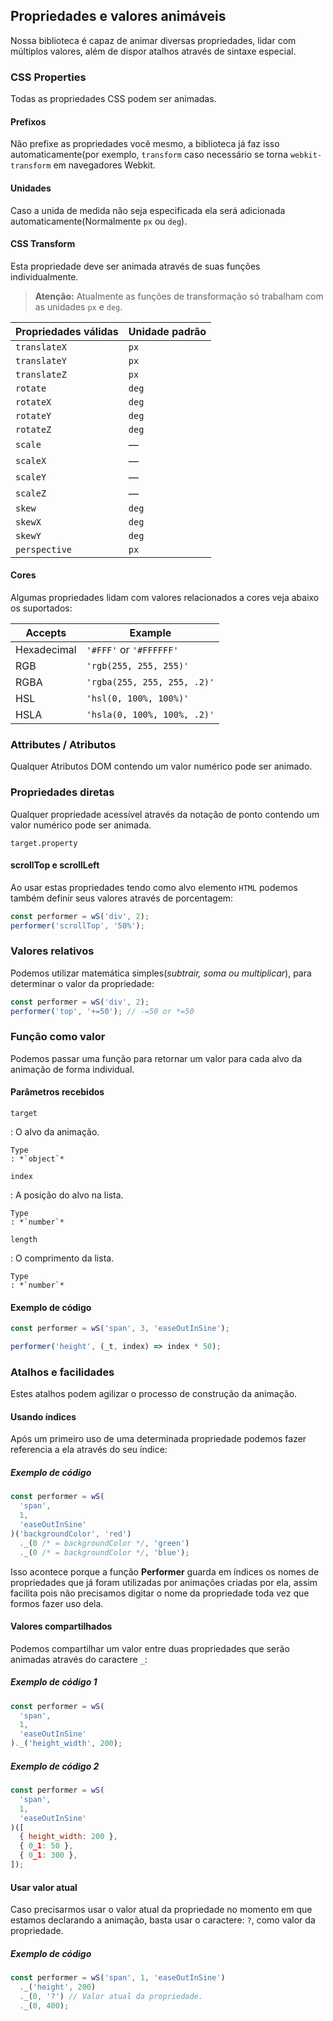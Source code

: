 ## Propriedades e valores animáveis

Nossa biblioteca é capaz de animar diversas propriedades, lidar com múltiplos valores, além de dispor atalhos através de sintaxe especial.

### CSS Properties

Todas as propriedades CSS podem ser animadas.

#### Prefixos

Não prefixe as propriedades você mesmo, a biblioteca já faz isso automaticamente(por exemplo, `transform` caso necessário se torna `webkit-transform` em navegadores Webkit.

#### Unidades

Caso a unida de medida não seja especificada ela será adicionada automaticamente(Normalmente `px` ou `deg`).

#### CSS Transform

Esta propriedade deve ser animada através de suas funções individualmente.

> **Atenção:** Atualmente as funções de transformação só trabalham com as unidades `px` e `deg`.

| Propriedades válidas | Unidade padrão |
| -------------------- | -------------- |
| `translateX`         | `px`           |
| `translateY`         | `px`           |
| `translateZ`         | `px`           |
| `rotate`             | `deg`          |
| `rotateX`            | `deg`          |
| `rotateY`            | `deg`          |
| `rotateZ`            | `deg`          |
| `scale`              | —              |
| `scaleX`             | —              |
| `scaleY`             | —              |
| `scaleZ`             | —              |
| `skew`               | `deg`          |
| `skewX`              | `deg`          |
| `skewY`              | `deg`          |
| `perspective`        | `px`           |

#### Cores

Algumas propriedades lidam com valores relacionados a cores veja abaixo os suportados:

| Accepts     | Example                     |
| ----------- | --------------------------- |
| Hexadecimal | `'#FFF'` or `'#FFFFFF'`     |
| RGB         | `'rgb(255, 255, 255)'`      |
| RGBA        | `'rgba(255, 255, 255, .2)'` |
| HSL         | `'hsl(0, 100%, 100%)'`      |
| HSLA        | `'hsla(0, 100%, 100%, .2)'` |

### Attributes / Atributos

Qualquer Atributos DOM contendo um valor numérico pode ser animado.

### Propriedades diretas

Qualquer propriedade acessível através da notação de ponto contendo um valor numérico pode ser animada.

```
target.property
```

#### scrollTop e scrollLeft

Ao usar estas propriedades tendo como alvo elemento `HTML` podemos também definir seus valores através de porcentagem:

```javascript
const performer = wS('div', 2);
performer('scrollTop', '50%');
```

### Valores relativos

Podemos utilizar matemática simples(_subtrair, soma ou multiplicar_), para determinar o valor da propriedade:

```javascript
const performer = wS('div', 2);
performer('top', '+=50'); // -=50 or *=50
```

### Função como valor

Podemos passar uma função para retornar um valor para cada alvo da animação de forma individual.

#### Parâmetros recebidos

`target`

: O alvo da animação.

    Type
    : *`object`*

`index`

: A posição do alvo na lista.

    Type
    : *`number`*

`length`

: O comprimento da lista.

    Type
    : *`number`*

#### Exemplo de código

```javascript
const performer = wS('span', 3, 'easeOutInSine');

performer('height', (_t, index) => index * 50);
```

### Atalhos e facilidades

Estes atalhos podem agilizar o processo de construção da animação.

#### Usando índices

Após um primeiro uso de uma determinada propriedade podemos fazer referencia a ela através do seu índice:

##### Exemplo de código

```javascript
const performer = wS(
  'span',
  1,
  'easeOutInSine'
)('backgroundColor', 'red')
  ._(0 /* = backgroundColor */, 'green')
  ._(0 /* = backgroundColor */, 'blue');
```

Isso acontece porque a função **Performer** guarda em índices os nomes de propriedades que já foram utilizadas por animações criadas por ela, assim facilita pois não precisamos digitar o nome da propriedade toda vez que formos fazer uso dela.

#### Valores compartilhados

Podemos compartilhar um valor entre duas propriedades que serão animadas através do caractere `_`:

##### Exemplo de código 1

```javascript
const performer = wS(
  'span',
  1,
  'easeOutInSine'
)._('height_width', 200);
```

##### Exemplo de código 2

```javascript
const performer = wS(
  'span',
  1,
  'easeOutInSine'
)([
  { height_width: 200 },
  { 0_1: 50 },
  { 0_1: 300 },
]);
```

#### Usar valor atual

Caso precisarmos usar o valor atual da propriedade no momento em que estamos declarando a animação, basta usar o caractere: `?`, como valor da propriedade.

##### Exemplo de código

```javascript
const performer = wS('span', 1, 'easeOutInSine')
  ._('height', 200)
  ._(0, '?') // Valor atual da propriedade.
  ._(0, 400);
```
